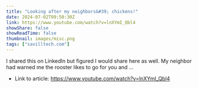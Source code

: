```yaml
---
title: "Looking after my neighbors&#39; chickens!"
date: 2024-07-02T09:50:30Z
link: https://www.youtube.com/watch?v=lnXYmI_Qbl4
showShare: false
showReadTime: false
thumbnail: images/misc.png
tags: ["savilltech.com"]
---
```

I shared this on LinkedIn but figured I would share here as well. My neighbor had warned me the rooster likes to go for you and ...

- Link to article: https://www.youtube.com/watch?v=lnXYmI_Qbl4